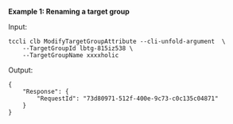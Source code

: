 **Example 1: Renaming a target group**



Input: 

```
tccli clb ModifyTargetGroupAttribute --cli-unfold-argument  \
    --TargetGroupId lbtg-815iz538 \
    --TargetGroupName xxxxholic
```

Output: 
```
{
    "Response": {
        "RequestId": "73d80971-512f-400e-9c73-c0c135c04871"
    }
}
```

